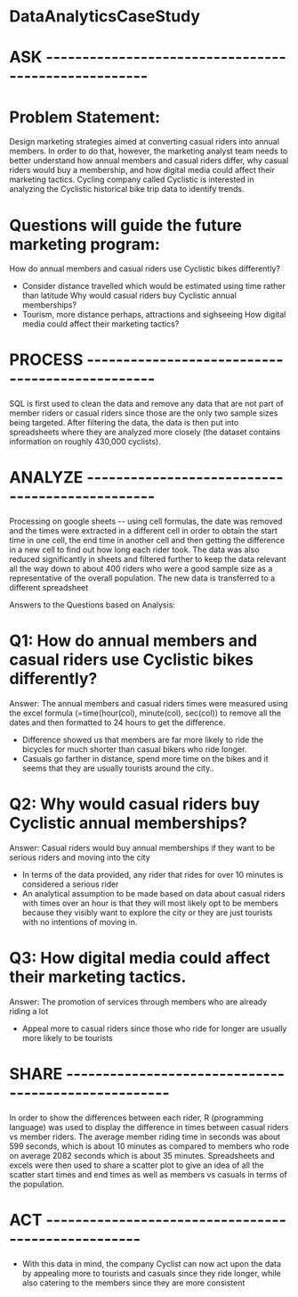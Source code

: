 # DataAnalyticsCaseStudy

# ASK ----------------------------------------------------
# Problem Statement: 
Design marketing strategies aimed at converting casual riders into annual members. In order to do that, however, the marketing analyst team needs to better understand how annual members and casual riders differ, why casual riders would buy a membership, and how digital media could affect their marketing tactics. Cycling company called Cyclistic is interested in analyzing the Cyclistic historical bike trip data to identify trends. 

# Questions will guide the future marketing program:
How do annual members and casual riders use Cyclistic bikes differently?
- Consider distance travelled which would be estimated using time rather than latitude
Why would casual riders buy Cyclistic annual memberships?
- Tourism, more distance perhaps, attractions and sighseeing
How digital media could affect their marketing tactics?

# PROCESS -----------------------------------------------

SQL is first used to clean the data and remove any data that are not part of member riders or casual riders since those are the only two sample sizes being targeted.
After filtering the data, the data is then put into spreadsheets where they are analyzed more closely (the dataset contains information on roughly 430,000 cyclists).

# ANALYZE -----------------------------------------------

Processing on google sheets -- using cell formulas, the date was removed and the times were extracted in a different cell in order to obtain the start time in one cell,  the end time in another cell and then getting the difference in a new cell to find out how long each rider took. The data was also reduced significantly in sheets and filtered further to keep the data relevant all the way down to about 400 riders who were a good sample size as a representative of the overall population. The new data is transferred to a different spreadsheet 

Answers to the Questions based on Analysis:
# Q1: How do annual members and casual riders use Cyclistic bikes differently?
Answer:  The annual members and casual riders times were measured using the excel formula (=time(hour(col), minute(col), sec(col)) to remove all the dates and then formatted to 24 hours to get the difference. 
- Difference showed us that members are far more likely to ride the bicycles for much shorter  than casual bikers who ride longer.
- Casuals go farther in distance, spend more time on the bikes and it seems that they are usually tourists around the city.. 
# Q2: Why would casual riders buy Cyclistic annual memberships?
Answer: Casual riders would buy annual memberships if they want to be serious riders and moving into the city
- In terms of the data provided, any rider that rides for over 10 minutes is considered a serious rider
- An analytical assumption to be made based on data about casual riders with times over an hour is that they will most likely opt to be members because they visibly want to explore the city or they are just tourists with no intentions of moving in.
# Q3: How digital media could affect their marketing tactics. 
Answer: The promotion of services through members who are already riding a lot
- Appeal more to casual riders since those who ride for longer are usually more likely to be tourists

# SHARE ----------------------------------------------------

In order to show the differences between each rider, R (programming language) was used to display the difference in times between casual riders vs member riders.  The average member riding time in seconds was about 599 seconds, which is about 10 minutes as compared to members who rode on average 2082 seconds which is about 35 minutes.  Spreadsheets and excels were then used to share a scatter plot to give an idea of all the scatter start times and end times as well as members vs casuals in terms of the population. 


# ACT ---------------------------------------------------

- With this data in mind, the company Cyclist can now act upon the data by appealing more to tourists and casuals since they ride longer, while also catering to the members since they are more consistent
					 				


